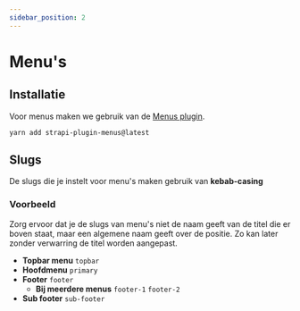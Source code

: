 ```yaml
---
sidebar_position: 2
---
```


# Menu's


## Installatie

Voor menus maken we gebruik van de [Menus plugin](https://market.strapi.io/plugins/strapi-plugin-menus).

```yarn add strapi-plugin-menus@latest```

## Slugs

De slugs die je instelt voor menu's maken gebruik van **kebab-casing**

### Voorbeeld

Zorg ervoor dat je de slugs van menu's niet de naam geeft van de titel die er boven staat, maar een algemene naam geeft over de positie. Zo kan later zonder verwarring de titel worden aangepast.

- **Topbar menu** ```topbar```
- **Hoofdmenu** ```primary```
- **Footer** ```footer```
    - **Bij meerdere menus** ```footer-1``` ```footer-2```
- **Sub footer** ```sub-footer```